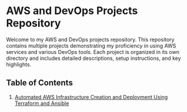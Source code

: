 # AWS and DevOps Projects Repository

Welcome to my AWS and DevOps projects repository. This repository contains multiple projects demonstrating my proficiency in using AWS services and various DevOps tools. Each project is organized in its own directory and includes detailed descriptions, setup instructions, and key highlights.

## Table of Contents

1. [Automated AWS Infrastructure Creation and Deployment Using Terraform and Ansible](https://github.com/anjupoulose03/Automated-AWS-Infrastructure-Creation-and-Deployment-Using-Terraform-and-Ansible)


   




